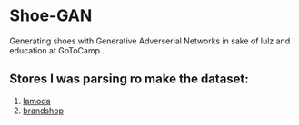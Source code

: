 # Shoe-GAN
Generating shoes with Generative Adverserial Networks in sake of lulz and education at GoToCamp...

## Stores I was parsing ro make the dataset:
1. [lamoda](http://www.lamoda.ru/)
2. [brandshop](https://brandshop.ru/)
